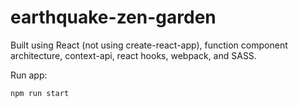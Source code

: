 # earthquake-zen-garden

Built using React (not using create-react-app), function component architecture, context-api, react hooks, webpack, and SASS.

Run app:

`npm run start`
